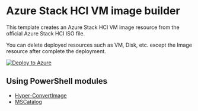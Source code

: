 # Azure Stack HCI VM image builder

This template creates an Azure Stack HCI VM image resource from the official Azure Stack HCI ISO file.

You can delete deployed resources such as VM, Disk, etc. except the Image resource after complete the deployment.

[![Deploy to Azure](https://aka.ms/deploytoazurebutton)](https://portal.azure.com/#view/Microsoft_Azure_CreateUIDef/CustomDeploymentBlade/uri/https%3A%2F%2Fraw.githubusercontent.com%2Ftksh164%2Fazure-demo-scripts-templates%2Fmaster%2Farm-templates%2Fazshci-image-builder%2Ftemplate.json)

## Using PowerShell modules

- [Hyper-ConvertImage](https://github.com/tabs-not-spaces/Hyper-ConvertImage)
- [MSCatalog](https://github.com/ryan-jan/MSCatalog)
